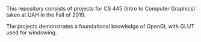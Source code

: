 This repository consists of projects for CS 445 (Intro to Computer Graphics) taken at UAH in the Fall of 2019.

The projects demonstrates a foundational knowledge of OpenGl, with GLUT used for windowing.
